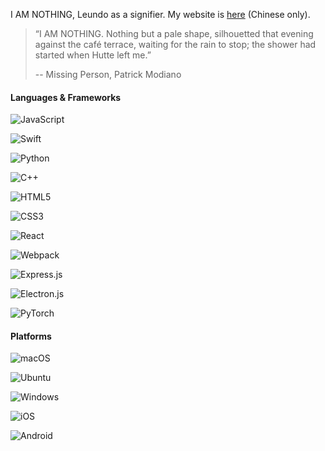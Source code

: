 I AM NOTHING, Leundo as a signifier. My website is [here](www.lzzet.com) (Chinese only).

> “I AM NOTHING. Nothing but a pale shape, silhouetted that evening against the café terrace, waiting for the rain to stop; the shower had started when Hutte left me.”
>
> -- Missing Person, Patrick Modiano

#### Languages & Frameworks

![JavaScript](https://img.shields.io/badge/javascript-%23323330.svg?style=for-the-badge&logo=javascript&logoColor=%23F7DF1E)

![Swift](https://img.shields.io/badge/swift-F54A2A?style=for-the-badge&logo=swift&logoColor=white)

![Python](https://img.shields.io/badge/python-3670A0?style=for-the-badge&logo=python&logoColor=ffdd54)

![C++](https://img.shields.io/badge/c++-%2300599C.svg?style=for-the-badge&logo=c%2B%2B&logoColor=white)

![HTML5](https://img.shields.io/badge/html5-%23E34F26.svg?style=for-the-badge&logo=html5&logoColor=white)

![CSS3](https://img.shields.io/badge/css3-%231572B6.svg?style=for-the-badge&logo=css3&logoColor=white)

![React](https://img.shields.io/badge/react-%2320232a.svg?style=for-the-badge&logo=react&logoColor=%2361DAFB)

![Webpack](https://img.shields.io/badge/webpack-%238DD6F9.svg?style=for-the-badge&logo=webpack&logoColor=black)

![Express.js](https://img.shields.io/badge/express.js-%23404d59.svg?style=for-the-badge&logo=express&logoColor=%2361DAFB)

![Electron.js](https://img.shields.io/badge/Electron-191970?style=for-the-badge&logo=Electron&logoColor=white)

![PyTorch](https://img.shields.io/badge/PyTorch-%23EE4C2C.svg?style=for-the-badge&logo=PyTorch&logoColor=white)

#### Platforms

![macOS](https://img.shields.io/badge/mac%20os-000000?style=for-the-badge&logo=macos&logoColor=F0F0F0)

![Ubuntu](https://img.shields.io/badge/Ubuntu-E95420?style=for-the-badge&logo=ubuntu&logoColor=white)

![Windows](https://img.shields.io/badge/Windows-0078D6?style=for-the-badge&logo=windows&logoColor=white)

![iOS](https://img.shields.io/badge/iOS-000000?style=for-the-badge&logo=ios&logoColor=white)

![Android](https://img.shields.io/badge/Android-3DDC84?style=for-the-badge&logo=android&logoColor=white)